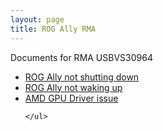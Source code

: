 ```yaml
---
layout: page
title: ROG Ally RMA
---
```


<html xmlns="http://www.w3.org/1999/xhtml">
<head>
    <title>ROG Ally Issues</title>
</head>
<body>
<p>
	Documents for RMA USBVS30964
	<ul>
		<li><a href="https://www.youtube.com/watch?v=IFKjO6jT9cs">ROG Ally not shutting down</a></li>
		<li><a href="https://www.youtube.com/watch?v=K21VCU6y_t4">ROG Ally not waking up</a></li>
		<li><a href="/assets/images/IMG_0490.jpg">AMD GPU Driver issue</a></li>

	</ul>
</p>
</body>
</html>